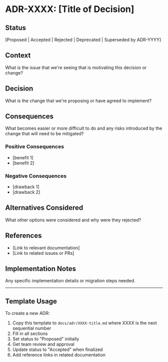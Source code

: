 # ADR-XXXX: [Title of Decision]

## Status

[Proposed | Accepted | Rejected | Deprecated | Superseded by ADR-YYYY]

## Context

What is the issue that we're seeing that is motivating this decision or change?

## Decision

What is the change that we're proposing or have agreed to implement?

## Consequences

What becomes easier or more difficult to do and any risks introduced by the change that will need to be mitigated?

### Positive Consequences

- [benefit 1]
- [benefit 2]

### Negative Consequences

- [drawback 1]
- [drawback 2]

## Alternatives Considered

What other options were considered and why were they rejected?

## References

- [Link to relevant documentation]
- [Link to related issues or PRs]

## Implementation Notes

Any specific implementation details or migration steps needed.

---

## Template Usage

To create a new ADR:

1. Copy this template to `docs/adr/XXXX-title.md` where XXXX is the next sequential number
2. Fill in all sections
3. Set status to "Proposed" initially
4. Get team review and approval
5. Update status to "Accepted" when finalized
6. Add reference links in related documentation